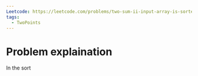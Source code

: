 ```yaml
---
Leetcode: https://leetcode.com/problems/two-sum-ii-input-array-is-sorted/description/
tags:
  - TwoPoints
---
```

# Problem explaination
In the sort